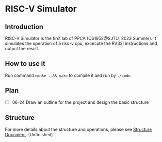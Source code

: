 # RISC-V Simulator
## Introduction
RISC-V Simulator is the first lab of PPCA (CS1952@SJTU, 2023 Summer). It simulates the operation of a risc-v cpu, excecute the RV32I instructions and output the result.

## How to use it

Run command ```cmake . && make``` to compile it and run by ```./code```.

## Plan
- [ ] 06-24 Draw an outline for the project and design the basic structure

## Structure
For more details about the structure and operations, please see [Structure Document](docs/structure.md). (Unfinished)
